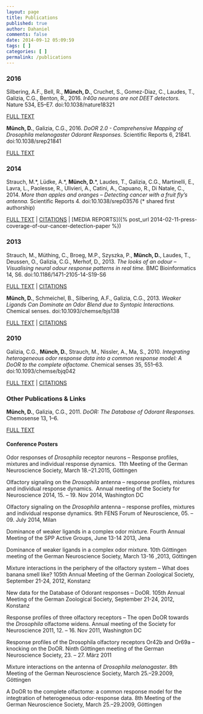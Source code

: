 ```yaml
---
layout: page
title: Publications
published: true
author: Dahaniel
comments: false
date: 2014-09-12 05:09:59
tags: [ ]
categories: [ ]
permalink: /publications
---
```


<script type='text/javascript' src='https://d1bxh8uas1mnw7.cloudfront.net/assets/embed.js'></script>

### 2016
<div data-badge-type="donut" data-doi="10.1038/nature18321" data-hide-no-mentions="true" class="altmetric-embed"></div>

Silbering, A.F., Bell, R., **Münch, D.**, Cruchet, S., Gomez-Diaz, C., Laudes, T., Galizia, C.G., Benton, R., 2016. *Ir40a neurons are not DEET detectors.* Nature 534, E5–E7. doi:10.1038/nature18321

[FULL TEXT](http://dx.doi.org/10.1038/nature18321)


<div data-badge-type="donut" data-doi="10.1038/srep21841" data-hide-no-mentions="true" class="altmetric-embed"></div>

**Münch, D.**, Galizia, C.G., 2016. *DoOR 2.0 - Comprehensive Mapping of Drosophila melanogaster Odorant Responses.* Scientific Reports 6, 21841. doi:10.1038/srep21841

[FULL TEXT](http://dx.doi.org/10.1038/srep21841)

### 2014

<div data-badge-type="donut" data-doi="10.1038/srep03576" data-hide-no-mentions="true" class="altmetric-embed"></div>

Strauch, M.\*, Lüdke, A.\*, **Münch, D.**\*, Laudes, T., Galizia, C.G., Martinelli, E., Lavra, L., Paolesse, R., Ulivieri, A., Catini, A., Capuano, R., Di Natale, C., 2014. *More than apples and oranges &#8211; Detecting cancer with a fruit fly’s antenna.* Scientific Reports 4. doi:10.1038/srep03576 (\* shared first authorship)

[FULL TEXT](http://dx.doi.org/10.1038/srep03576) |
[CITATIONS](http://scholar.google.de/scholar?cites=6668494534717916667) |
[MEDIA REPORTS]({% post_url 2014-02-11-press-coverage-of-our-cancer-detection-paper %})

### 2013
<div data-badge-type="donut" data-doi="10.1186/1471-2105-14-S19-S6" data-hide-no-mentions="true" class="altmetric-embed"></div>

Strauch, M., Müthing, C., Broeg, M.P., Szyszka, P., **Münch, D.**, Laudes, T., Deussen, O., Galizia, C.G., Merhof, D., 2013. *The looks of an odour &#8211; Visualising neural odour response patterns in real time.* BMC Bioinformatics 14, S6. doi:10.1186/1471-2105-14-S19-S6

[FULL TEXT](http://dx.doi.org/10.1186/1471/2105/14/S19/S6) |
[CITATIONS](http://scholar.google.de/scholar?cites=1133526968462693019)


<div data-badge-type="donut" data-doi="10.1093/chemse/bjs138" data-hide-no-mentions="true" class="altmetric-embed"></div>

**Münch, D.**, Schmeichel, B., Silbering, A.F., Galizia, C.G., 2013. *Weaker Ligands Can Dominate an Odor Blend due to Syntopic Interactions.* Chemical senses. doi:10.1093/chemse/bjs138

[FULL TEXT](http://dx.doi.org/10.1093/chemse/bjs138) |
[CITATIONS](http://scholar.google.de/scholar?cites=4064783826768313177)

### 2010
<div data-badge-type="donut" data-doi="10.1093/chemse/bjq042" data-hide-no-mentions="true" class="altmetric-embed"></div>

Galizia, C.G., **Münch, D.**, Strauch, M., Nissler, A., Ma, S., 2010. *Integrating heterogeneous odor response data into a common response model: A DoOR to the complete olfactome.* Chemical senses 35, 551–63. doi:10.1093/chemse/bjq042

[FULL TEXT](http://dx.doi.org/10.1093/chemse/bjq042) |
[CITATIONS](http://scholar.google.de/scholar?cites=16970919184143472683)

### Other Publications & Links
**Münch, D.**, Galizia, C.G., 2011. *DoOR: The Database of Odorant Responses.* Chemosense 13, 1–6.

[FULL TEXT](http://www.chemosense.net/issues/11/ChemoSenseSept11.pdf)


#### Conference Posters
Odor responses of *Drosophila* receptor neurons – Response profiles, mixtures and individual response dynamics.  11th Meeting of the German Neuroscience Society, March 18.–21.2015, Göttingen

Olfactory signaling on the *Drosophila* antenna &#8211; response profiles, mixtures and individual response dynamics.  Annual meeting of the Society for Neuroscience 2014, 15. &#8211; 19. Nov 2014, Washington DC

Olfactory signaling on the *Drosophila* antenna &#8211; response profiles, mixtures and individual response dynamics. 9th FENS Forum of Neuroscience, 05. &#8211; 09. July 2014, Milan

Dominance of weaker ligands in a complex odor mixture. Fourth Annual Meeting of the SPP Active Groups, June 13-14 2013, Jena

Dominance of weaker ligands in a complex odor mixture. 10th Göttingen meeting of the German Neuroscience Society, March 13-16 ,2013, Göttingen

Mixture interactions in the periphery of the olfactory system &#8211; What does banana smell like? 105th Annual Meeting of the German Zoological Society, September 21-24, 2012, Konstanz

New data for the Database of Odorant responses &#8211; DoOR. 105th Annual Meeting of the German Zoological Society, September 21-24, 2012, Konstanz

Response profiles of three olfactory receptors &#8211; The open DoOR towards the *Drosophila* olfactome widens. Annual meeting of the Society for Neuroscience 2011, 12. &#8211; 16. Nov 2011, Washington DC

Response profiles of the Drosophila olfactory receptors Or42b and Or69a &#8211; knocking on the DoOR. Ninth Göttingen meeting of the German Neuroscience Society, 23. – 27. März 2011

Mixture interactions on the antenna of *Drosophila melanogaster*. 8th Meeting of the German Neuroscience Society, March 25.–29.2009, Göttingen

A DoOR to the complete olfactome: a common response model for the integtration of heterogeneous odor-response data. 8th Meeting of the German Neuroscience Society, March 25.–29.2009, Göttingen
